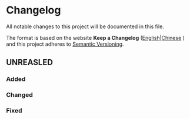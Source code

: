 # Changelog
All notable changes to this project will be documented in this file.

The format is based on the website **Keep a Changelog**
([English](https://keepachangelog.com/en/1.0.0/)|[Chinese](https://keepachangelog.com/zh-CN/1.0.0/) )
and this project adheres to [Semantic Versioning](http://semver.org/spec/v2.0.0.html).

## UNREASLED

### Added


### Changed

### Fixed

